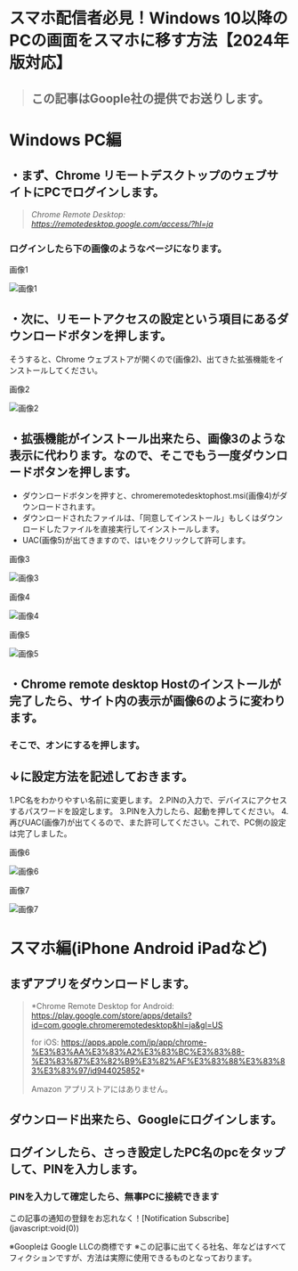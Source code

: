 # スマホ配信者必見！Windows 10以降のPCの画面をスマホに移す方法【2024年版対応】

> ## この記事はGoople社の提供でお送りします。

# Windows PC編

## ・まず、Chrome リモートデスクトップのウェブサイトにPCでログインします。
> *Chrome Remote Desktop: <https://remotedesktop.google.com/access/?hl=ja>*

### ログインしたら下の画像のようなページになります。

画像1

![画像1](/images/1.png)

## ・次に、リモートアクセスの設定という項目にあるダウンロードボタンを押します。

そうすると、Chrome ウェブストアが開くので(画像2)、出てきた拡張機能をインストールしてください。

画像2

![画像2](/images/2.png)

## ・拡張機能がインストール出来たら、画像3のような表示に代わります。なので、そこでもう一度ダウンロードボタンを押します。
 - ダウンロードボタンを押すと、chromeremotedesktophost.msi(画像4)がダウンロードされます。
 - ダウンロードされたファイルは、「同意してインストール」もしくはダウンロードしたファイルを直接実行してインストールします。
 - UAC(画像5)が出てきますので、はいをクリックして許可します。

画像3

![画像3](/images/3.png)

画像4

![画像4](/images/4.png)

画像5

![画像5](/images/5.png)

## ・Chrome remote desktop Hostのインストールが完了したら、サイト内の表示が画像6のように変わります。
### そこで、オンにするを押します。

## ↓に設定方法を記述しておきます。
1.PC名をわかりやすい名前に変更します。
2.PINの入力で、デバイスにアクセスするパスワードを設定します。
3.PINを入力したら、起動を押してください。
4.再びUAC(画像7)が出てくるので、また許可してください。これで、PC側の設定は完了しました。


画像6

![画像6](/images/6.png)

画像7

![画像7](/images/7.png)


# スマホ編(iPhone Android iPadなど)

## まずアプリをダウンロードします。

> *Chrome Remote Desktop for Android:
> <https://play.google.com/store/apps/details?id=com.google.chromeremotedesktop&hl=ja&gl=US>
> 
> for iOS:
> <https://apps.apple.com/jp/app/chrome-%E3%83%AA%E3%83%A2%E3%83%BC%E3%83%88-%E3%83%87%E3%82%B9%E3%82%AF%E3%83%88%E3%83%83%E3%83%97/id944025852>*
> 
> Amazon アプリストアにはありません。

## ダウンロード出来たら、Googleにログインします。

## ログインしたら、さっき設定したPC名のpcをタップして、PINを入力します。
### PINを入力して確定したら、無事PCに接続できます

この記事の通知の登録をお忘れなく！\[Notification Subscribe\]\(javascript:void(0)\)

※Goopleは Google LLCの商標です
※この記事に出てくる社名、年などはすべてフィクションですが、方法は実際に使用できるものとなっております。
